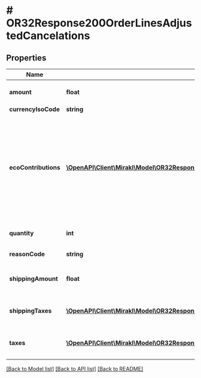 # # OR32Response200OrderLinesAdjustedCancelations

## Properties

Name | Type | Description | Notes
------------ | ------------- | ------------- | -------------
**amount** | **float** | The offer part amount canceled | [optional]
**currencyIsoCode** | **string** |  | [optional]
**ecoContributions** | [**\OpenAPI\Client\Mirakl\Model\OR32Response200OrderLinesAdjustedCancelationsEcoContributions[]**](OR32Response200OrderLinesAdjustedCancelationsEcoContributions.md) | List of eco-contribution amounts and corresponding producer identifiers, if applicable&lt;br/&gt; Only available if the operator activates the circular economy information collection. | [optional]
**quantity** | **int** | The quantity of goods canceled | [optional]
**reasonCode** | **string** | Cancellation&#39;s reason code | [optional]
**shippingAmount** | **float** | The shipping charges part amount canceled | [optional]
**shippingTaxes** | [**\OpenAPI\Client\Mirakl\Model\OR32Response200OrderLinesAdjustedCancelationsShippingTaxes[]**](OR32Response200OrderLinesAdjustedCancelationsShippingTaxes.md) | The taxes canceled on the shipping price | [optional]
**taxes** | [**\OpenAPI\Client\Mirakl\Model\OR32Response200OrderLinesAdjustedCancelationsTaxes[]**](OR32Response200OrderLinesAdjustedCancelationsTaxes.md) | The taxes canceled on the product price | [optional]

[[Back to Model list]](../../README.md#models) [[Back to API list]](../../README.md#endpoints) [[Back to README]](../../README.md)
